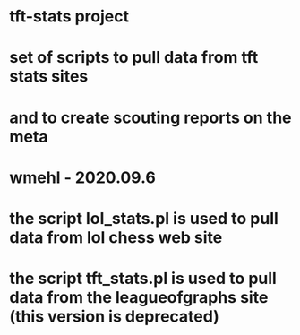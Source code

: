 # tft-stats project
# set of scripts to pull data from tft stats sites 
# and to create scouting reports on the meta
# wmehl - 2020.09.6
#
# the script lol_stats.pl is used to pull data from lol chess web site
#
# the script tft_stats.pl is used to pull data from the leagueofgraphs site (this version is deprecated)
#
#
